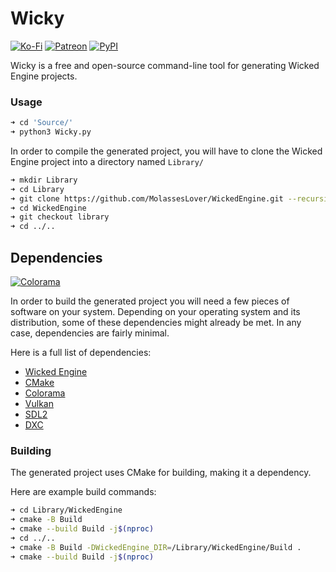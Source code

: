 # Wicky
[![Ko-Fi](https://img.shields.io/badge/donate-kofi-blue?style=for-the-badge&logo=ko-fi&color=E35B57&logoColor=FFFFFF&labelColor=232323)](https://ko-fi.com/molasses)
[![Patreon](https://img.shields.io/badge/donate-patreon-blue?style=for-the-badge&logo=patreon&color=E35B57&logoColor=FFFFFF&labelColor=232323)](https://www.patreon.com/molasseslover)
[![PyPI](https://img.shields.io/badge/module-pip-blue?style=for-the-badge&logo=python&color=E35B57&logoColor=FFFFFF&labelColor=232323)](https://pypi.org/project/Wicky/)

Wicky is a free and open-source command-line tool for generating 
Wicked Engine projects.

### Usage

```sh
➜ cd 'Source/'
➜ python3 Wicky.py
```

In order to compile the generated project, you will have to 
clone the Wicked Engine project into a directory named
`Library/`

```sh
➜ mkdir Library
➜ cd Library
➜ git clone https://github.com/MolassesLover/WickedEngine.git --recursive
➜ cd WickedEngine
➜ git checkout library
➜ cd ../..
```

## Dependencies
[![Colorama](https://img.shields.io/badge/colorama-pip-blue?style=for-the-badge&logo=python&color=E35B57&logoColor=FFFFFF&labelColor=232323)](https://pypi.org/project/colorama/)

In order to build the generated project you will need a few pieces of software on 
your system. Depending on your operating system and its distribution, some of these 
dependencies might already be met. In any case, dependencies are fairly minimal.

Here is a full list of dependencies:

- [Wicked Engine](https://github.com/turanszkij/WickedEngine)
- [CMake](https://cmake.org/)
- [Colorama](https://pypi.org/project/colorama/)
- [Vulkan](https://www.vulkan.org/)
- [SDL2](https://www.libsdl.org/download-2.0.php)
- [DXC](https://github.com/Microsoft/DirectXShaderCompiler)


### Building

The generated project uses CMake for building, making it a dependency.

Here are example build commands:

```sh
➜ cd Library/WickedEngine
➜ cmake -B Build
➜ cmake --build Build -j$(nproc)
➜ cd ../..
➜ cmake -B Build -DWickedEngine_DIR=/Library/WickedEngine/Build .
➜ cmake --build Build -j$(nproc)
```
